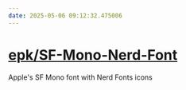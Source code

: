 ```yaml
---
date: 2025-05-06 09:12:32.475006
---
```


# [epk/SF-Mono-Nerd-Font](https://github.com/epk/SF-Mono-Nerd-Font)

Apple's SF Mono font with Nerd Fonts icons